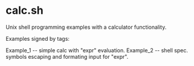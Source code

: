 calc.sh
=======

Unix shell programming examples with a calculator functionality.

Examples signed by tags:

Example_1 -- simple calc with "expr" evaluation.
Example_2 -- shell spec. symbols escaping and formating input for "expr".
